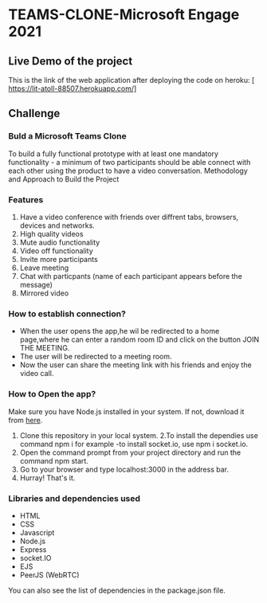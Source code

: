 # TEAMS-CLONE-Microsoft Engage 2021

## Live Demo of the project
This is the link of the web application after deploying the code on heroku: [ https://lit-atoll-88507.herokuapp.com/]

## Challenge
### Buld a Microsoft Teams Clone
To build a fully functional prototype with at least one mandatory functionality - a minimum of two participants should be able connect with each other using the product to have a video conversation.
 Methodology and Approach to Build the Project
 
### Features
1. Have a video conference with friends over diffrent tabs, browsers, devices and networks.
2. High quality videos
3. Mute audio functionality
4. Video off functionality
5. Invite more participants
6. Leave meeting
7. Chat with particpants (name of each participant appears before the message)
8. Mirrored video

### How to establish connection?
- When the user opens the app,he wil be redirected to a home page,where he can enter a random room ID and click on the button JOIN THE MEETING. 
- The user will be redirected to a meeting room.
- Now the user can share the meeting link with his friends and enjoy the video call.

### How to Open the app?

 Make sure you have Node.js installed in your system. If not, download it from [here](https://nodejs.org/en/download/).

1. Clone this repository in your local system.
2.To install the dependies use command npm i for example -to install socket.io, use npm i socket.io.
3. Open the command prompt from your project directory and run the command npm start.
4. Go to your browser and type localhost:3000 in the address bar.
5. Hurray! That's it.


### Libraries and dependencies used
- HTML
- CSS
- Javascript
- Node.js
- Express
- socket.IO
- EJS
- PeerJS (WebRTC)

You can also see the list of dependencies in the package.json file.


